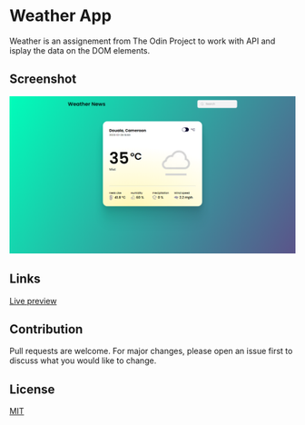 # Weather App
Weather is an assignement from The Odin Project to work with API and isplay the data on the DOM elements.

## Screenshot
![Screenshot](./screenshot.png)


## Links
[Live preview](https://odin-weather-app-mk.vercel.app/)


## Contribution
Pull requests are welcome. For major changes, please open an issue first
to discuss what you would like to change.


## License
[MIT](https://choosealicense.com/licenses/mit/)
